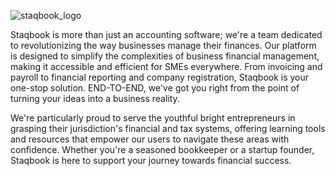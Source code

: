 ![staqbook_logo](https://github.com/staqbook/.github/assets/53998568/beae9e64-fcfc-4f32-a505-163ea69dc594)


Staqbook is more than just an accounting software; we're a team dedicated to revolutionizing the way businesses manage their finances. Our platform is designed to simplify the complexities of business financial management, making it accessible and efficient for SMEs everywhere. From invoicing and payroll to financial reporting and company registration, Staqbook is your one-stop solution. END-TO-END, we've got you right from the point of turning your ideas into a business reality.

We're particularly proud to serve the youthful bright entrepreneurs in grasping their jurisdiction's financial and tax systems, offering learning tools and resources that empower our users to navigate these areas with confidence. Whether you're a seasoned bookkeeper or a startup founder, Staqbook is here to support your journey towards financial success.

